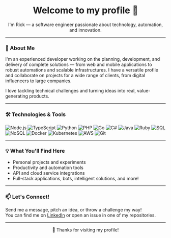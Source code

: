 <h1 align="center">Welcome to my profile 👋</h1>

<p align="center">
  I'm Rick — a software engineer passionate about technology, automation, and innovation.
</p>

---

### 🚀 About Me

I'm an experienced developer working on the planning, development, and delivery of complete solutions — from web and mobile applications to robust automations and scalable infrastructures. I have a versatile profile and collaborate on projects for a wide range of clients, from digital influencers to large companies.

I love tackling technical challenges and turning ideas into real, value-generating products.

---

### 🛠️ Technologies & Tools

![Node.js](https://img.shields.io/badge/Node.js-339933?style=flat&logo=node.js&logoColor=white)
![TypeScript](https://img.shields.io/badge/TypeScript-3178C6?style=flat&logo=typescript&logoColor=white)
![Python](https://img.shields.io/badge/Python-3776AB?style=flat&logo=python&logoColor=white)
![PHP](https://img.shields.io/badge/PHP-777BB4?style=flat&logo=php&logoColor=white)
![Go](https://img.shields.io/badge/Go-00ADD8?style=flat&logo=go&logoColor=white)
![C#](https://img.shields.io/badge/C%23-239120?style=flat&logo=c-sharp&logoColor=white)
![Java](https://img.shields.io/badge/Java-007396?style=flat&logo=java&logoColor=white)
![Ruby](https://img.shields.io/badge/Ruby-CC342D?style=flat&logo=ruby&logoColor=white)
![SQL](https://img.shields.io/badge/SQL-336791?style=flat&logo=postgresql&logoColor=white)
![NoSQL](https://img.shields.io/badge/NoSQL-4DB33D?style=flat&logo=mongodb&logoColor=white)
![Docker](https://img.shields.io/badge/Docker-2496ED?style=flat&logo=docker&logoColor=white)
![Kubernetes](https://img.shields.io/badge/Kubernetes-326CE5?style=flat&logo=kubernetes&logoColor=white)
![AWS](https://img.shields.io/badge/AWS-232F3E?style=flat&logo=amazon-aws&logoColor=white)
![Git](https://img.shields.io/badge/Git-F05032?style=flat&logo=git&logoColor=white)

---

### 💡 What You'll Find Here

- Personal projects and experiments  
- Productivity and automation tools  
- API and cloud service integrations  
- Full-stack applications, bots, intelligent solutions, and more!

---

### 📫 Let's Connect!

Send me a message, pitch an idea, or throw a challenge my way!  
You can find me on [LinkedIn](https://www.linkedin.com/in/henriquepr/) or open an issue in one of my repositories.

---

<p align="center">
  🌟 Thanks for visiting my profile!
</p>
